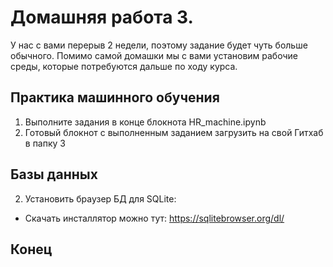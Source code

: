 # Домашняя работа 3. 

У нас с вами перерыв 2 недели, поэтому задание будет чуть больше обычного. Помимо самой домашки мы с вами установим рабочие среды, которые потребуются дальше по ходу курса. 

## Практика машинного обучения

1. Выполните задания в конце блокнота HR_machine.ipynb
2. Готовый блокнот с выполненным заданием загрузить на свой Гитхаб в папку 3

## Базы данных

2. Установить браузер БД для SQLite:
* Скачать инсталлятор можно тут: https://sqlitebrowser.org/dl/

## Конец